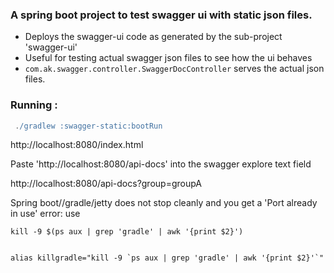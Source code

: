 ### A spring boot project to test swagger ui with static json files.

- Deploys the swagger-ui code as generated by the sub-project 'swagger-ui'
- Useful for testing actual swagger json files to see how the ui behaves
- `com.ak.swagger.controller.SwaggerDocController` serves the actual json files.

### Running :

``` groovy
 ./gradlew :swagger-static:bootRun
```
http://localhost:8080/index.html


Paste 'http://localhost:8080/api-docs' into the swagger explore text field

http://localhost:8080/api-docs?group=groupA



Spring boot//gradle/jetty does not stop cleanly and you get a 'Port already in use' error:
use

`kill -9 $(ps aux | grep 'gradle' | awk '{print $2}')`

```

alias killgradle="kill -9 `ps aux | grep 'gradle' | awk '{print $2}'`"

```